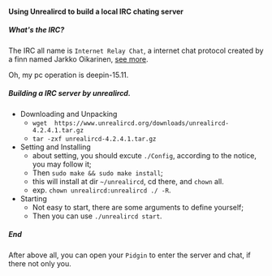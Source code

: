 #### Using Unrealircd to build a local IRC chating server

##### What's the IRC?
The IRC all name is `Internet Relay Chat`, a internet chat protocol created by a finn named Jarkko Oikarinen, [see more](https://wiki.mozilla.org/IRC).

Oh, my pc operation is deepin-15.11.

##### Building a IRC server by unrealircd.
* Downloading and Unpacking
    * `wget  https://www.unrealircd.org/downloads/unrealircd-4.2.4.1.tar.gz`
    * `tar -zxf unrealircd-4.2.4.1.tar.gz`
* Setting and Installing
    * about setting, you should excute `./Config`, according to the notice, you may follow it;
    * Then `sudo make && sudo make install`;
    * this will install at dir `~/unrealircd`, cd there, and `chown` all.
    * exp. `chown unrealircd:unrealircd ./ -R`.
* Starting
    * Not easy to start, there are some arguments to define yourself;
    * Then you can use `./unrealircd start`.
##### End
After above all, you can open your `Pidgin` to enter the server and chat, if there not only you.